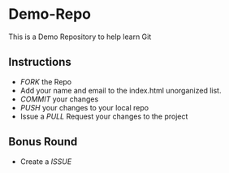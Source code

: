 Demo-Repo
===================

This is a Demo Repository to help learn Git

## Instructions
* *FORK* the Repo
* Add your name and email to the index.html unorganized list. 
* *COMMIT* your changes
* *PUSH* your changes to your local repo
* Issue a *PULL* Request your changes to the project 

## Bonus Round
* Create a *ISSUE*
